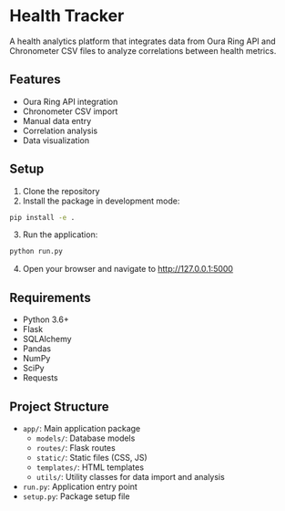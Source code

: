 # Health Tracker

A health analytics platform that integrates data from Oura Ring API and Chronometer CSV files to analyze correlations between health metrics.

## Features

- Oura Ring API integration
- Chronometer CSV import
- Manual data entry
- Correlation analysis
- Data visualization

## Setup

1. Clone the repository
2. Install the package in development mode:

```bash
pip install -e .
```

3. Run the application:

```bash
python run.py
```

4. Open your browser and navigate to http://127.0.0.1:5000

## Requirements

- Python 3.6+
- Flask
- SQLAlchemy
- Pandas
- NumPy
- SciPy
- Requests

## Project Structure

- `app/`: Main application package
  - `models/`: Database models
  - `routes/`: Flask routes
  - `static/`: Static files (CSS, JS)
  - `templates/`: HTML templates
  - `utils/`: Utility classes for data import and analysis
- `run.py`: Application entry point
- `setup.py`: Package setup file 